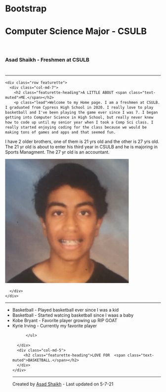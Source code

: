 # Bootstrap
<!DOCTYPE html>
<html lang="en">
<head>
  <title>Asad Shaikh - A little about me</title>
  <meta charset="utf-8">
  <meta name="viewport" content="width=device-width, initial-scale=1">
  <link rel="stylesheet" href="https://maxcdn.bootstrapcdn.com/bootstrap/4.5.2/css/bootstrap.min.css">
  
<link rel="stylesheet" href="https://use.fontawesome.com/releases/v5.7.0/css/all.css" integrity="sha384-lZN37f5QGtY3VHgisS14W3ExzMWZxybE1SJSEsQp9S+oqd12jhcu+A56Ebc1zFSJ" crossorigin="anonymous">
    
  <script src="https://ajax.googleapis.com/ajax/libs/jquery/3.5.1/jquery.min.js"></script>
  <script src="https://cdnjs.cloudflare.com/ajax/libs/popper.js/1.16.0/umd/popper.min.js"></script>
  <script src="https://maxcdn.bootstrapcdn.com/bootstrap/4.5.2/js/bootstrap.min.js"></script>
  
</head>
<body>

<div class="jumbotron text-center" style="margin-bottom:0">
    <h1>Computer Science Major - CSULB </h1>
  <h3>Asad Shaikh - Freshmen at CSULB <i class="fas fa-university" style="font-size:60px;color:gold;text-shadow:2px 2px 4px #000000;"></i></h3>

</div>


<div class="container" style="margin-top:30px">
    
 <hr class="featurette-divider">

    <div class="row featurette">
      <div class="col-md-7">
        <h2 class="featurette-heading">A LITTLE ABOUT <span class="text-muted">ME.</span></h2>
        <p class="lead">Welcome to my Home page. I am a freshmen at CSULB. I graduated from Cypress High School in 2020. I really love to play basketball and I've been playing the game ever since I was 7. I began getting into Computer Science in High School, but really never knew how to code up until my senior year when I took a Comp Sci class. I really started enjoying coding for the class because we would be making tons of games and apps and that seemed fun.

I have 2 older brothers, one of them is 21 yrs old and the other is 27 yrs old. The 21 yr old is about to enter his third year in CSULB and he is majoring in Sports Managment. The 27 yr old is an accountant.</p>
      </div>
      <div class="col-md-5">
        <img src="AsadShaikh.jpg" alt="Asad Shaikh" width="400" height="400">

      </div>
    </div>
 
   <hr class="featurette-divider">
    
<div class="row featurette">
      <div class="col-md-7">
          <ul>
          <li>Basketball - Played basketball ever since I was a kid</li>  
            <li>Basketball - Started watcing basketball since I waas a baby</li>
          <li>Kobe Bryant - Favorite player growing up RIP GOAT</li>
            <li>Kyrie Irving - Currently my favorite player</li>
                      
          </ul>
        
      </div>
      <div class="col-md-5">
         <h2 class="featurette-heading">LOVE FOR  <span class="text-muted">BASKETBALL.</span></h2>
      </div>
    </div>
 
   <hr class="featurette-divider">    
    
<div class="jumbotron text-center" style="margin-bottom:0">
  <p>Created by <a href="mailto:Asad.Shaikh@student.csulb.edu">Asad Shaikh</a> - Last updated on 5-7-21</p>
    <i class="fas fa-chalkboard-teacher" style="font-size:60px;color:gold;text-shadow:2px 2px 4px #000000;"></i>
</div>
    </div>
</body>
</html>
 
